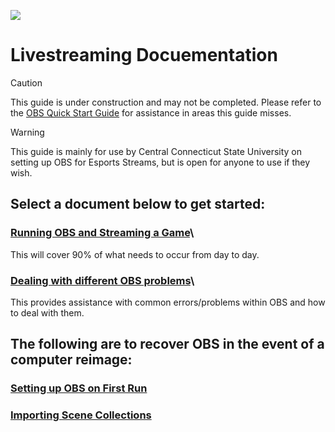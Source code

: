 ![](/../../../../CCSUEsports/OBS/blob/main/Assets/esports.png)

# Livestreaming Docuementation

> [!CAUTION]
> This guide is under construction and may not be completed. Please refer to the [OBS Quick Start Guide](https://obsproject.com/kb/quick-start-guide) for assistance in areas this guide misses.

> [!WARNING]
> This guide is mainly for use by Central Connecticut State University on setting up OBS for Esports Streams, but is open for anyone to use if they wish.

## Select a document below to get started:
### [Running OBS and Streaming a Game](/startup.md)\
This will cover 90% of what needs to occur from day to day.
### [Dealing with different OBS problems](/TS/README.md)\
This provides assistance with common errors/problems within OBS and how to deal with them.

## The following are to recover OBS in the event of a computer reimage:
### [Setting up OBS on First Run](/setup.md)
### [Importing Scene Collections](/import.md)